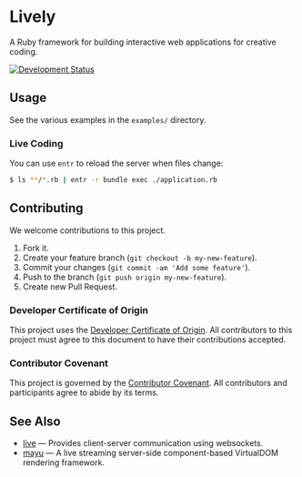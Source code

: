 # Lively

A Ruby framework for building interactive web applications for creative coding.

[![Development Status](https://github.com/socketry/lively/workflows/Test/badge.svg)](https://github.com/socketry/lively/actions?workflow=Test)

## Usage

See the various examples in the `examples/` directory.

### Live Coding

You can use `entr` to reload the server when files change:

``` bash
$ ls **/*.rb | entr -r bundle exec ./application.rb
```

## Contributing

We welcome contributions to this project.

1.  Fork it.
2.  Create your feature branch (`git checkout -b my-new-feature`).
3.  Commit your changes (`git commit -am 'Add some feature'`).
4.  Push to the branch (`git push origin my-new-feature`).
5.  Create new Pull Request.

### Developer Certificate of Origin

This project uses the [Developer Certificate of Origin](https://developercertificate.org/). All contributors to this project must agree to this document to have their contributions accepted.

### Contributor Covenant

This project is governed by the [Contributor Covenant](https://www.contributor-covenant.org/). All contributors and participants agree to abide by its terms.

## See Also

  - [live](https://github.com/socketry/live) — Provides client-server communication using websockets.
  - [mayu](https://github.com/mayu-live/framework) — A live streaming server-side component-based VirtualDOM rendering framework.
